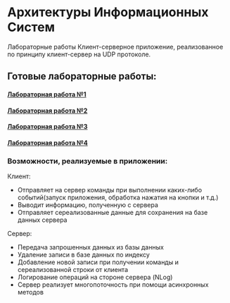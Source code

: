 # Архитектуры Информационных Систем
  Лабораторные работы
  Клиент-серверное приложение, реализованное по принципу клиент-сервер на UDP протоколе.

## Готовые лабораторные работы:
#### [Лабораторная работа №1](https://github.com/ShashlikKiller/Arch_IS_Lab1/releases/tag/lab)
#### [Лабораторная работа №2](https://github.com/ShashlikKiller/IS_Arch/tree/d868e8d366d2c942b6675b5b7a5fdf8e81cb5790#%D0%BB%D0%B0%D0%B1%D0%BE%D1%80%D0%B0%D1%82%D0%BE%D1%80%D0%BD%D0%B0%D1%8F-%D1%80%D0%B0%D0%B1%D0%BE%D1%82%D0%B0-2-%D0%B2-%D1%80%D0%B0%D0%B1%D0%BE%D1%82%D0%B5)
#### [Лабораторная работа №3](https://github.com/ShashlikKiller/IS_Arch)
#### [Лабораторная работа №4](https://github.com/ShashlikKiller/ClientServerApp/releases/tag/lab)

### Возможности, реализуемые в приложении:

 Клиент:

 * Отправляет на сервер команды при выполнении каких-либо событий(запуск приложения, обработка нажатия на кнопки и т.д.)
 * Выводит информацию, полученную с сервера
 * Отправляет сереализованные данные для сохранения на базе данных сервера

 Сервер:

 * Передача запрошенных данных из базы данных
 * Удаление записи в базе данных по индексу
 * Добавление новой записи при получении команды и сереализованной строки от клиента
 * Логирование операций на стороне сервера (NLog)
 * Сервер реализует многопоточность при помощи асинхронных методов
